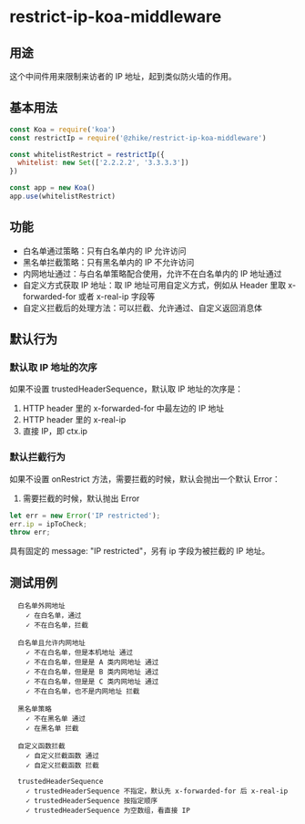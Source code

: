 # restrict-ip-koa-middleware

## 用途

这个中间件用来限制来访者的 IP 地址，起到类似防火墙的作用。

## 基本用法
```js
const Koa = require('koa')
const restrictIp = require('@zhike/restrict-ip-koa-middleware')

const whitelistRestrict = restrictIp({
  whitelist: new Set(['2.2.2.2', '3.3.3.3'])
})

const app = new Koa()
app.use(whitelistRestrict)
```

## 功能

- 白名单通过策略：只有白名单内的 IP 允许访问
- 黑名单拦截策略：只有黑名单内的 IP 不允许访问
- 内网地址通过：与白名单策略配合使用，允许不在白名单内的 IP 地址通过
- 自定义方式获取 IP 地址：取 IP 地址可用自定义方式，例如从 Header 里取 x-forwarded-for 或者 x-real-ip 字段等
- 自定义拦截后的处理方法：可以拦截、允许通过、自定义返回消息体

## 默认行为

### 默认取 IP 地址的次序
如果不设置 trustedHeaderSequence，默认取 IP 地址的次序是：
1. HTTP header 里的 x-forwarded-for 中最左边的 IP 地址
2. HTTP header 里的 x-real-ip
3. 直接 IP，即 ctx.ip

### 默认拦截行为
如果不设置 onRestrict 方法，需要拦截的时候，默认会抛出一个默认 Error：
1. 需要拦截的时候，默认抛出 Error
```js
let err = new Error('IP restricted');
err.ip = ipToCheck;
throw err;
```
具有固定的 message: "IP restricted"，另有 ip 字段为被拦截的 IP 地址。


## 测试用例

```
  白名单外网地址
    ✓ 在白名单，通过
    ✓ 不在白名单，拦截

  白名单且允许内网地址
    ✓ 不在白名单，但是本机地址 通过
    ✓ 不在白名单，但是是 A 类内网地址 通过
    ✓ 不在白名单，但是是 B 类内网地址 通过
    ✓ 不在白名单，但是是 C 类内网地址 通过
    ✓ 不在白名单，也不是内网地址 拦截

  黑名单策略
    ✓ 不在黑名单 通过
    ✓ 在黑名单 拦截

  自定义函数拦截
    ✓ 自定义拦截函数 通过
    ✓ 自定义拦截函数 拦截

  trustedHeaderSequence
    ✓ trustedHeaderSequence 不指定，默认先 x-forwarded-for 后 x-real-ip
    ✓ trustedHeaderSequence 按指定顺序
    ✓ trustedHeaderSequence 为空数组，看直接 IP
```
